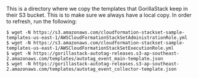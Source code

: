 This is a directory where we copy the templates that GorillaStack keep in their S3 bucket. This is to make sure we always have a local copy. In order to refresh, run the following:

```
$ wget -N https://s3.amazonaws.com/cloudformation-stackset-sample-templates-us-east-1/AWSCloudFormationStackSetAdministrationRole.yml
$ wget -N https://s3.amazonaws.com/cloudformation-stackset-sample-templates-us-east-1/AWSCloudFormationStackSetExecutionRole.yml
$ wget -N https://gorillastack-autotag-releases.s3-ap-southeast-2.amazonaws.com/templates/autotag_event_main-template.json
$ wget -N https://gorillastack-autotag-releases.s3-ap-southeast-2.amazonaws.com/templates/autotag_event_collector-template.json
```